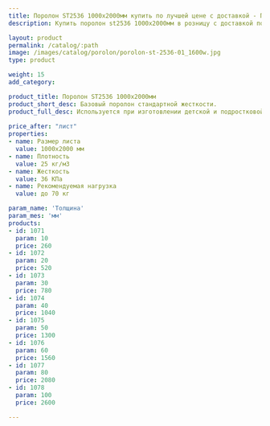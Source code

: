 ```yaml
---
title: Поролон ST2536 1000х2000мм купить по лучшей цене с доставкой - Поролоныч
description: Купить поролон st2536 1000х2000мм в розницу с доставкой по Москве в интернет-магазине Поролоныча.

layout: product
permalink: /catalog/:path
image: /images/catalog/porolon/porolon-st-2536-01_1600w.jpg
type: product

weight: 15
add_category: 

product_title: Поролон ST2536 1000х2000мм
product_short_desc: Базовый поролон стандартной жесткости.
product_full_desc: Используется при изготовлении детской и подростковой мебели, подушек, подлокотников, спинок.
        
price_after: "лист"
properties:
- name: Размер листа
  value: 1000х2000 мм
- name: Плотность
  value: 25 кг/м3
- name: Жесткость
  value: 36 КПа
- name: Рекомендуемая нагрузка
  value: до 70 кг

param_name: 'Толщина'
param_mes: 'мм'
products:
- id: 1071
  param: 10
  price: 260
- id: 1072
  param: 20
  price: 520
- id: 1073
  param: 30
  price: 780
- id: 1074
  param: 40
  price: 1040
- id: 1075
  param: 50
  price: 1300
- id: 1076
  param: 60
  price: 1560
- id: 1077
  param: 80
  price: 2080
- id: 1078
  param: 100
  price: 2600

---
```

